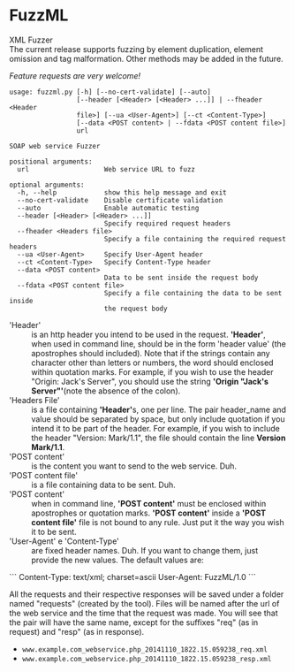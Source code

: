 FuzzML
======

XML Fuzzer 
<br>The current release supports fuzzing by element duplication, element omission and tag malformation. Other methods may be added in the future.


*Feature requests are very welcome!*

```
usage: fuzzml.py [-h] [--no-cert-validate] [--auto]
                 [--header [<Header> [<Header> ...]] | --fheader <Header
                 file>] [--ua <User-Agent>] [--ct <Content-Type>]
                 [--data <POST content> | --fdata <POST content file>]
                 url

SOAP web service Fuzzer

positional arguments:
  url                   Web service URL to fuzz

optional arguments:
  -h, --help            show this help message and exit
  --no-cert-validate    Disable certificate validation
  --auto                Enable automatic testing
  --header [<Header> [<Header> ...]]
                        Specify required request headers
  --fheader <Headers file>
                        Specify a file containing the required request headers
  --ua <User-Agent>     Specify User-Agent header
  --ct <Content-Type>   Specify Content-Type header
  --data <POST content>
                        Data to be sent inside the request body
  --fdata <POST content file>
                        Specify a file containing the data to be sent inside
                        the request body
```

<dl>
<dt>'Header'
</dt>
<dd>is an http header you intend to be used in the request. <b>'Header'</b>, when used in command line, should be in the form 'header value' (the apostrophes should included). Note that if the strings contain any character other than letters or numbers, the word should enclosed within quotation marks. For example, if you wish to use the header "Origin: Jack's Server", you should use the string <b>'Origin "Jack's Server"'</b>(note the absence of the colon).
</dd>


<dt>'Headers File'
</dt>
<dd>is a file containing <b>'Header'</b>s, one per line. The pair header_name and value should be separated by space, but only include quotation if you intend it to be part of the header. For example, if you wish to include the header "Version: Mark/1.1", the file should contain the line <b>Version Mark/1.1</b>.
</dd>

<dt>'POST content'
</dt>
<dd>is the content you want to send to the web service. Duh.
</dd>

<dt>'POST content file'
</dt>
<dd>is a file containing data to be sent. Duh.
</dd>

<dt>'POST content'
</dt>
<dd>when in command line, <b>'POST content'</b> must be enclosed within apostrophes or quotation marks. <b>'POST content'</b> inside a <b>'POST content file'</b> file is not bound to any rule. Just put it the way you wish it to be sent.
</dd>

<dt>'User-Agent' e 'Content-Type'
</dt>
<dd>are fixed header names. Duh. If you want to change them, just provide the new values. The default values are:
</dd>
</dl>
```
Content-Type: text/xml; charset=ascii
User-Agent: FuzzML/1.0
```

All the requests and their respective responses will be saved under a folder named "requests" (created by the tool). Files will be named after the url of the web service and the time that the request was made. You will see that the pair will have the same name, except for the suffixes "req" (as in request) and "resp" (as in response).
  * `www.example.com_webservice.php_20141110_1822.15.059238_req.xml`
  * `www.example.com_webservice.php_20141110_1822.15.059238_resp.xml`

